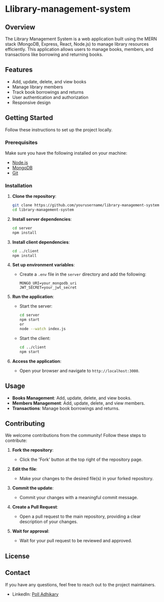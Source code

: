 # Llibrary-management-system


## Overview

The Library Management System is a web application built using the MERN stack (MongoDB, Express, React, Node.js) to manage library resources efficiently. This application allows users to manage books, members, and transactions like borrowing and returning books.

## Features

- Add, update, delete, and view books
- Manage library members
- Track book borrowings and returns
- User authentication and authorization
- Responsive design

## Getting Started

Follow these instructions to set up the project locally.

### Prerequisites

Make sure you have the following installed on your machine:

- [Node.js](https://nodejs.org/)
- [MongoDB](https://www.mongodb.com/)
- [Git](https://git-scm.com/)

### Installation

1. **Clone the repository**:
    ```bash
    git clone https://github.com/yourusername/library-management-system.git
    cd library-management-system
    ```

2. **Install server dependencies**:
    ```bash
    cd server
    npm install
    ```

3. **Install client dependencies**:
    ```bash
    cd ../client
    npm install
    ```

4. **Set up environment variables**:
    - Create a `.env` file in the `server` directory and add the following:
        ```
        MONGO_URI=your_mongodb_uri
        JWT_SECRET=your_jwt_secret
        ```

5. **Run the application**:

    - Start the server:
        ```bash
        cd server
        npm start
        or
        node --watch index.js
        ```

    - Start the client:
        ```bash
        cd ../client
        npm start
        ```

6. **Access the application**:
    - Open your browser and navigate to `http://localhost:3000`.

## Usage

- **Books Management**: Add, update, delete, and view books.
- **Members Management**: Add, update, delete, and view members.
- **Transactions**: Manage book borrowings and returns.

## Contributing

We welcome contributions from the community! Follow these steps to contribute:

1. **Fork the repository**:
   - Click the 'Fork' button at the top right of the repository page.

2. **Edit the file**:
   - Make your changes to the desired file(s) in your forked repository.

3. **Commit the update**:
   - Commit your changes with a meaningful commit message.

4. **Create a Pull Request**:
   - Open a pull request to the main repository, providing a clear description of your changes.

5. **Wait for approval**:
   - Wait for your pull request to be reviewed and approved.

## License



## Contact

If you have any questions, feel free to reach out to the project maintainers.

- LinkedIn: [Poll Adhikary](https://www.linkedin.com/in/polladhikary)
